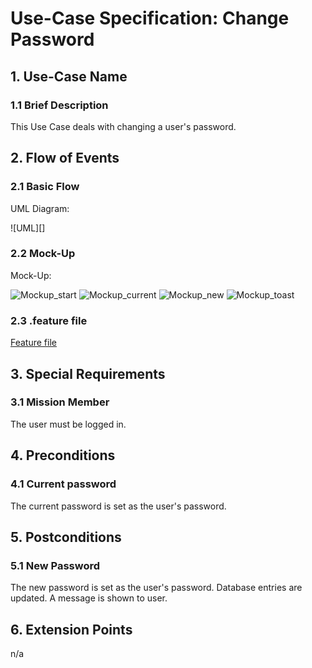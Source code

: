 # Use-Case Specification: Change Password


## 1. Use-Case Name 
### 1.1 Brief Description
This Use Case deals with changing a user's password.

## 2. Flow of Events
### 2.1 Basic Flow 
UML Diagram:

![UML][]

### 2.2 Mock-Up
Mock-Up:

![Mockup_start][]
![Mockup_current][]
![Mockup_new][]
![Mockup_toast][]

### 2.3 .feature file

[Feature file](https://github.com/Mert-Guenduez/learnityourself/blob/master/app/src/androidTest/assets/res/ChangePassword.feature)

## 3. Special Requirements
### 3.1 Mission Member
The user must be logged in.

## 4. Preconditions
### 4.1 Current password
The current password is set as the user's password.

## 5. Postconditions 
### 5.1 New Password
The new password is set as the user's password. Database entries are updated. A message is shown to user.

## 6. Extension Points
n/a

<!-- picture links -->
[Mockup_start]: https://github.com/Mert-Guenduez/learnityourself/blob/master/Documentation/UC/ChangePassword/Start.png
[Mockup_current]: https://github.com/Mert-Guenduez/learnityourself/blob/master/Documentation/UC/ChangePassword/current.png
[Mockup_new]: https://github.com/Mert-Guenduez/learnityourself/blob/master/Documentation/UC/ChangePassword/new.png
[Mockup_toast]: https://github.com/Mert-Guenduez/learnityourself/blob/master/Documentation/UC/ChangePassword/toast.png

